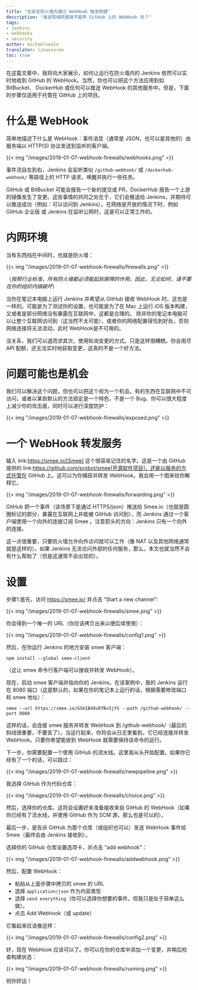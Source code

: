 ```yaml
---
title: "在安全防火墙内通过 WebHook 触发构建"
description: "谁说局域网里就不能带 GitHub 上的 WebHook 玩？"
tags:
- jenkins
- webhooks
- security
author: michaelneale
translator: linuxsuren
toc: true
---
```


在这篇文章中，我将向大家展示，如何让运行在防火墙内的 Jenkins 依然可以实时地收到 GitHub 的 WebHook。当然，你也可以把这个方法应用到如 BitBucket、 DockerHub 或任何可以推送 WebHook 的其他服务中。但是，下面的步骤仅适用于托管在 GitHub 上的项目。

# 什么是 WebHook

简单地描述下什么是 WebHook：事件消息（通常是 JSON，也可以是其他的）由服务端以 HTTP(S) 协议发送到监听的客户端。

{{< img "/images/2019-01-07-webhook-firewalls/webhooks.png" >}}

事件流自左到右，Jenkins 会监听类似 `/github-webhook/` 或 `/dockerhub-webhook/` 等路径上的 HTTP 请求，唤醒并执行一些任务。

GitHub 或 BitBucket 可能会报告一个新的提交或 PR，DockerHub 报告一个上游的镜像发生了变更。这些事情的共同之处在于，它们会推送给 Jenkins，并期待可以推送成功（例如：可以访问到 Jenkins）。在网络是开放的情况下时，例如 GitHub 企业版 或 Jenkins 在监听公网时，这是可以正常工作的。

# 内网环境

当有东西挡在中间时，也就是防火墙：

{{< img "/images/2019-01-07-webhook-firewalls/firewalls.png" >}}

（_按照行业标准，所有防火墙都必须能起到屏障的作用。因此，无论如何，请不要在你的组织内搞破坏_）

当你在笔记本电脑上运行 Jenkins 并希望从 GitHub 接收 WebHook 时，这也是一样的。可能是为了测试你的设置，也可能是为了在 Mac 上运行 iOS 版本构建，又或者是部分网络没有暴露在互联网中，这都是合理的。 除非你的笔记本电脑可以让整个互联网访问到（这当然不太可能），或者你的网络配置得恰到好处，否则网络连接将无法流动，此时 WebHook是不可用的。

没关系，我们可以退而求其次，使用轮询变更的方式。只是这样很糟糕。你会用尽 API 配额，还无法实时地获取变更，这真的不是一个好方法。

# 问题可能也是机会

我们可以解决这个问题，但也可以把这个视为一个机会。有的东西在互联网中不可访问，或者以某些默认的方法锁定是一个特色，不是一个 Bug。你可以很大程度上减少你的攻击面，同时可以进行深度防护：

{{< img "/images/2019-01-07-webhook-firewalls/exposed.png" >}}

# 一个 WebHook 转发服务

输入 link:https://smee.io/[Smee] 这个很容易记住的名字。这是一个由 GitHub 提供的 link:https://github.com/probot/smee[开源软件项目]，还能以服务的方式托管在 GitHub 上。这可以为你捕获并转发 WebHook。我会用一个图来给你解释它。

{{< img "/images/2019-01-07-webhook-firewalls/forwarding.png" >}}

GitHub 把一个事件（该场景下是通过 HTTPS/json）推送给 Smee.io（也就是圆圈标记的部分，暴露在互联网上并能被 GitHub 访问到），而 Jenkins 通过一个客户端使用一个向外的连接订阅 Smee 。注意箭头的方向：Jenkins 只有一个向外的连接。

这一点很重要，只要防火墙允许向外访问就可以工作（像 NAT 以及其他网络通常就是这样的）。如果 Jenkins 无法访问外部的任何服务，那么，本文也就当然不会有什么帮助了（但是这通常不会出现的）。

# 设置

步骤1:首先，访问 https://smee.io/ 并点击 “Start a new channel”:

{{< img "/images/2019-01-07-webhook-firewalls/smee.png" >}}

你会得到一个唯一的 URL（你应该拷贝出来以便后续使用）：

{{< img "/images/2019-01-07-webhook-firewalls/config1.png" >}}

然后，在你运行 Jenkins 的地方安装 smee 客户端：

`npm install --global smee-client`

（这让 smee 命令行客户端可以接收并转发 WebHook）。

现在，启动 smee 客户端并指向你的 Jenkins。在该案例中，我的 Jenkins 运行在 8080 端口（这是默认的，如果在你的笔记本上运行的话，根据需要修改端口和 smee 地址）：

`smee --url https://smee.io/GSm1B40sRfBvSjYS --path /github-webhook/ --port 8080`

这样的话，会连接 smee 服务并转发 WebHook 到 /github-webhook/（最后的斜线很重要，不要丢了）。当运行起来，你将会从日志里看到，它已经连接并转发 WebHook。只要你希望能收到 WebHook 就需要保持该命令的运行。

下一步，你需要配置一个使用 GitHub 的流水线。这里我从头开始配置。如果你已经有了一个的话，可以跳过：

{{< img "/images/2019-01-07-webhook-firewalls/newpipeline.png" >}}

我选择 GitHub 作为代码仓库：

{{< img "/images/2019-01-07-webhook-firewalls/choice.png" >}}

然后，选择你的仓库。这将会设置好来准备接收来自 GitHub 的 WebHook（如果你已经有了流水线，并使用 GitHub 作为 SCM 源，那么也是可以的）。

最后一步，是告诉 GitHub 为那个仓库（或组织也可以）发送 WebHook 事件给 Smee（最终会由 Jenkins 接收到）。

选择你的 GitHub 仓库设置选项卡，并点击 “add webhook”：

{{< img "/images/2019-01-07-webhook-firewalls/addwebhook.png" >}}

然后，配置 WebHook：

* 粘贴从上面步骤中拷贝的 smee 的 URL 
* 选择 `application/json` 作为内容类型
* 选择 `send everything`（你可以选择你想要的事件，但我只是处于简单这么做）。
* 点击 Add Webhook（或 update）

它看起来应该像这样：

{{< img "/images/2019-01-07-webhook-firewalls/config2.png" >}}

好，现在 WebHook 应该可以了。你可以在你的仓库中添加一个变更，并稍后检查构建状态：

{{< img "/images/2019-01-07-webhook-firewalls/running.png" >}}

祝你好运！
